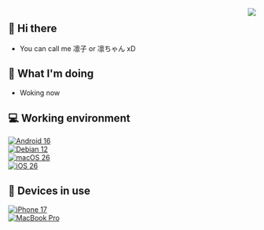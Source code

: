 
<img align="right" src="https://komarev.com/ghpvc/?username=LynnrinChan" />

## 👋 Hi there

 - You can call me 凛子 or 凛ちゃん xD

## 🤔 What I'm doing
 - Woking now

## 💻 Working environment
[![Android 16](https://img.shields.io/badge/Android%2016-3ddc84?style=flat-square&logo=android&logoColor=ffffff)](https://www.android.com/android-16/)<br>
[![Debian 12](https://img.shields.io/badge/Debian%2012-C70036?style=flat-square&logo=debian&logoColor=ffffff)](https://www.debian.org)<br>
[![macOS 26](https://img.shields.io/badge/macOS%20Tahoe-4f4f4f?style=flat-square&logo=Apple&logoColor=ffffff)](https://www.apple.com/macos)<br>
[![iOS 26](https://img.shields.io/badge/iOS%2026-4f4f4f?style=flat-square&logo=Apple&logoColor=ffffff)](https://www.apple.com/ios/ios-26/)<br>

## 📱 Devices in use

[![iPhone 17](https://img.shields.io/badge/iPhone%2015-a2aaad?style=flat-square&logo=apple&logoColor=ffffff)](https://www.apple.com/iphone-17/specs/)<br>
[![MacBook Pro](https://img.shields.io/badge/MacBook%20Pro-a2aaad?style=flat-square&logo=apple&logoColor=ffffff)](https://support.apple.com/kb/SP825)<br>
